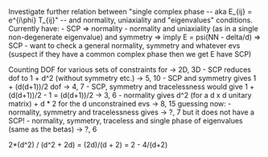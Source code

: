 Investigate further relation between "single complex phase -- aka E_{ij} = e^{i\phi} T_{ij}" -- and normality, uniaxiality and "eigenvalues" conditions. Currently have:
    - SCP => normality
    - normality and uniaxiality (as in a single non-degenerate eigenvalue) and symmetry => imply E = psi(NN - delta/d) => SCP
    - want to check a general normality, symmetry and whatever evs (suspect if they have a common complex phase then we get E have SCP)

Counting DOF for various sets of constraints                                                            for -> 2D, 3D
    - SCP reduces dof to 1 + d^2 (without symmetry etc.)                                                    -> 5, 10
    - SCP and symmetry gives 1 + (d(d+1))/2 dof                                                             -> 4, 7
    - SCP, symmetry and tracelessness would give 1 + (d(d+1))/2 - 1 = (d(d+1))/2                            -> 3, 6
    - normality gives d^2 (for a d x d unitary matrix) + d * 2 for the d unconstrained evs                  -> 8, 15
    guessing now:
    - normality, symmetry and tracelessness gives                                                           -> ?, 7
        but it does not have a SCP!
    - normality, symmetry, traceless and single phase of eigenvalues (same as the betas)                    -> ?, 6


2*(d^2) / (d^2 + 2d) = (2d)/(d + 2) = 2 - 4/(d+2)
